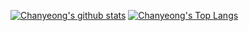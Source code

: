 [![Chanyeong's github stats](https://github-readme-stats.vercel.app/api?username=cyjo9603&count_private=true&show_icons=true&include_all_commits=true&hide=stars,issues&theme=vue)](https://github.com/anuraghazra/github-readme-stats)
[![Chanyeong's Top Langs](https://github-readme-stats.vercel.app/api/top-langs/?username=cyjo9603&layout=compact&theme=vue)](https://github.com/anuraghazra/github-readme-stats)
